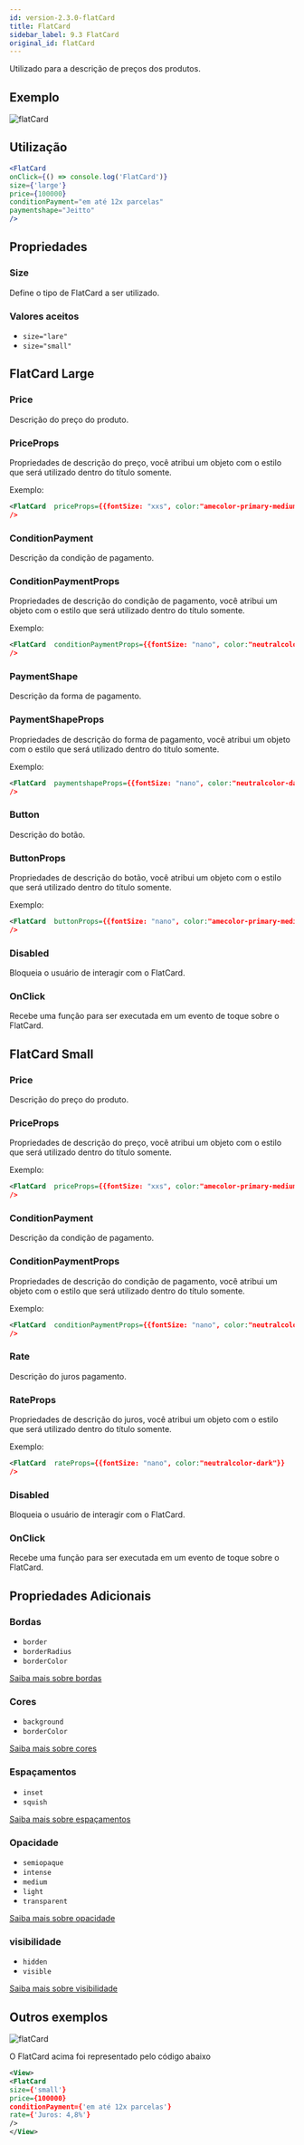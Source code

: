 ```yaml
---
id: version-2.3.0-flatCard
title: FlatCard
sidebar_label: 9.3 FlatCard
original_id: flatCard
---
```


Utilizado para a descrição de preços dos produtos.

## Exemplo

![flatCard](assets/images_components/v2.0.0/flatCard.png)

## Utilização

```jsx
<FlatCard
onClick={() => console.log('FlatCard')}
size={'large'}
price={100000}
conditionPayment="em até 12x parcelas"
paymentshape="Jeitto"
/>
```


## Propriedades

### Size

Define o tipo de FlatCard a ser utilizado.

### Valores aceitos

* `size="lare" `
* `size="small"`

## FlatCard Large

### Price

Descrição do preço do produto.

### PriceProps

Propriedades de descrição do preço, você atribui um objeto com o estilo que será utilizado dentro do título somente.

Exemplo:
```xml
<FlatCard  priceProps={{fontSize: "xxs", color:"amecolor-primary-medium", fontWeigth:"bold"}}
/>
```

### ConditionPayment

Descrição da condição de pagamento.

### ConditionPaymentProps

Propriedades de descrição do condição de pagamento, você atribui um objeto com o estilo que será utilizado dentro do título somente.

Exemplo:
```xml
<FlatCard  conditionPaymentProps={{fontSize: "nano", color:"neutralcolor-darkest"}}
/>
```
### PaymentShape

Descrição da forma de pagamento.

### PaymentShapeProps

Propriedades de descrição do forma de pagamento, você atribui um objeto com o estilo que será utilizado dentro do título somente.

Exemplo:
```xml
<FlatCard  paymentshapeProps={{fontSize: "nano", color:"neutralcolor-darkest", , fontWeigth:"bold"}}
/>
```

### Button

Descrição do botão.

### ButtonProps

Propriedades de descrição do botão, você atribui um objeto com o estilo que será utilizado dentro do título somente.

Exemplo:
```xml
<FlatCard  buttonProps={{fontSize: "nano", color:"amecolor-primary-medium", , fontWeigth:"bold"}}
/>
```

### Disabled

Bloqueia o usuário de interagir com o FlatCard.

### OnClick

Recebe uma função para ser executada em um evento de toque sobre o FlatCard.

## FlatCard Small

### Price

Descrição do preço do produto.

### PriceProps

Propriedades de descrição do preço, você atribui um objeto com o estilo que será utilizado dentro do título somente.

Exemplo:
```xml
<FlatCard  priceProps={{fontSize: "xxs", color:"amecolor-primary-medium", fontWeigth:"bold"}}
/>
```

### ConditionPayment

Descrição da condição de pagamento.

### ConditionPaymentProps

Propriedades de descrição do condição de pagamento, você atribui um objeto com o estilo que será utilizado dentro do título somente.

Exemplo:
```xml
<FlatCard  conditionPaymentProps={{fontSize: "nano", color:"neutralcolor-darkest"}}
/>
```

### Rate

Descrição do juros pagamento.

### RateProps

Propriedades de descrição do juros, você atribui um objeto com o estilo que será utilizado dentro do título somente.

Exemplo:
```xml
<FlatCard  rateProps={{fontSize: "nano", color:"neutralcolor-dark"}}
/>
```

### Disabled

Bloqueia o usuário de interagir com o FlatCard.

### OnClick

Recebe uma função para ser executada em um evento de toque sobre o FlatCard.

## Propriedades Adicionais

### Bordas

* `border`
* `borderRadius`
* `borderColor`

[Saiba mais sobre bordas](border.md)

### Cores

* `background`
* `borderColor`

[Saiba mais sobre cores](color.md)

### Espaçamentos

* `inset`
* `squish`

[Saiba mais sobre espaçamentos](space.md)

### Opacidade

* ``semiopaque``
* ``intense``
* ``medium``
* `light`
* `transparent`

[Saiba mais sobre opacidade](opacity.md)

### visibilidade

* `hidden`
* `visible`

[Saiba mais sobre visibilidade](visibility.md)

## Outros exemplos

![flatCard](assets/images_components/v2.0.0/flatCard2.png)

O FlatCard  acima foi representado pelo código abaixo

```xml
<View>
<FlatCard
size={'small'}
price={100000}
conditionPayment={'em até 12x parcelas'}
rate={'Juros: 4,8%'}
/>
</View>
```
